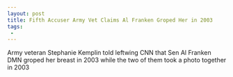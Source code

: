```yaml
---
layout: post
title: Fifth Accuser Army Vet Claims Al Franken Groped Her in 2003
tags:
 -
---
```

Army veteran Stephanie Kemplin told leftwing CNN that Sen Al Franken DMN groped her breast in 2003 while the two of them took a photo together in 2003
